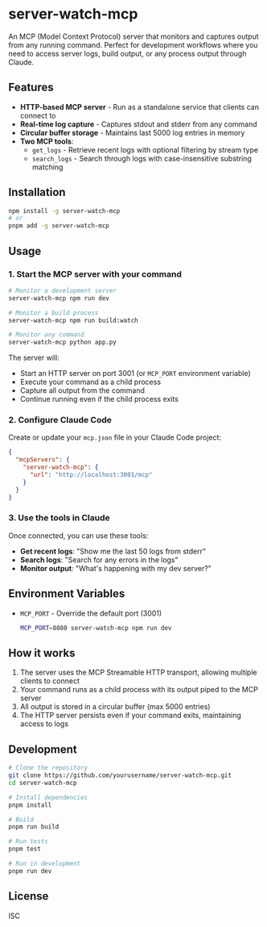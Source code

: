 # server-watch-mcp

An MCP (Model Context Protocol) server that monitors and captures output from any running command. Perfect for development workflows where you need to access server logs, build output, or any process output through Claude.

## Features

- **HTTP-based MCP server** - Run as a standalone service that clients can connect to
- **Real-time log capture** - Captures stdout and stderr from any command
- **Circular buffer storage** - Maintains last 5000 log entries in memory
- **Two MCP tools**:
  - `get_logs` - Retrieve recent logs with optional filtering by stream type
  - `search_logs` - Search through logs with case-insensitive substring matching

## Installation

```bash
npm install -g server-watch-mcp
# or
pnpm add -g server-watch-mcp
```

## Usage

### 1. Start the MCP server with your command

```bash
# Monitor a development server
server-watch-mcp npm run dev

# Monitor a build process
server-watch-mcp npm run build:watch

# Monitor any command
server-watch-mcp python app.py
```

The server will:
- Start an HTTP server on port 3001 (or `MCP_PORT` environment variable)
- Execute your command as a child process
- Capture all output from the command
- Continue running even if the child process exits

### 2. Configure Claude Code

Create or update your `mcp.json` file in your Claude Code project:

```json
{
  "mcpServers": {
    "server-watch-mcp": {
      "url": "http://localhost:3001/mcp"
    }
  }
}
```

### 3. Use the tools in Claude

Once connected, you can use these tools:

- **Get recent logs**: "Show me the last 50 logs from stderr"
- **Search logs**: "Search for any errors in the logs"
- **Monitor output**: "What's happening with my dev server?"

## Environment Variables

- `MCP_PORT` - Override the default port (3001)
  ```bash
  MCP_PORT=8080 server-watch-mcp npm run dev
  ```

## How it works

1. The server uses the MCP Streamable HTTP transport, allowing multiple clients to connect
2. Your command runs as a child process with its output piped to the MCP server
3. All output is stored in a circular buffer (max 5000 entries)
4. The HTTP server persists even if your command exits, maintaining access to logs

## Development

```bash
# Clone the repository
git clone https://github.com/yourusername/server-watch-mcp.git
cd server-watch-mcp

# Install dependencies
pnpm install

# Build
pnpm run build

# Run tests
pnpm test

# Run in development
pnpm run dev
```

## License

ISC